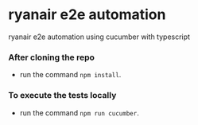 # ryanair e2e automation

ryanair e2e automation using cucumber with typescript

### After cloning the repo

- run the command `npm install`.

### To execute the tests locally

- run the command `npm run cucumber`.
